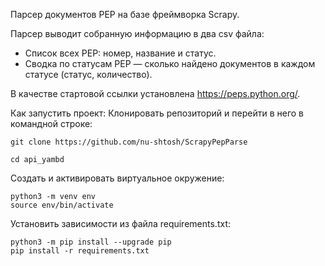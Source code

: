 Парсер документов PEP на базе фреймворка Scrapy.

Парсер выводит собранную информацию в два csv файла:
- Список всех PEP: номер, название и статус.
- Сводка по статусам PEP — сколько найдено документов в каждом статусе (статус, количество).

В качестве стартовой ссылки установлена https://peps.python.org/.

Как запустить проект:
Клонировать репозиторий и перейти в него в командной строке:
```
git clone https://github.com/nu-shtosh/ScrapyPepParse
```
```
cd api_yambd
```
Cоздать и активировать виртуальное окружение:
```
python3 -m venv env
source env/bin/activate
```
Установить зависимости из файла requirements.txt:
```
python3 -m pip install --upgrade pip
pip install -r requirements.txt
```
